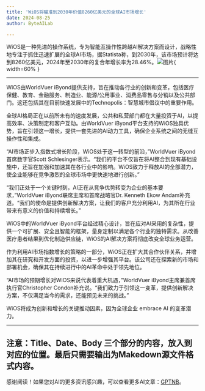 ```yaml
---
title: 'WiOS将瞄准到2030年价值8260亿美元的全球AI市场增长'
date: 2024-08-25
author: ByteAILab

---
```


WiOS是一种先进的操作系统，专为智能互操作性跨越AI解决方案而设计，战略性地专注于抓住迅速扩展的全球AI市场，据Statista称，到2030年，该市场预计将达到8260亿美元，2024年至2030年的复合年增长率为28.46%。![图片](https://ai-techpark.com/wp-content/uploads/2024/08/WiOS-960x540.jpg){ width=60% }

---
WiOS由WorldVuer iByond提供支持，旨在推动各行业的创新和变革，包括医疗保健、教育、金融服务、制造业、能源/公用事业、消费品零售与分销以及公共部门。这还包括其在目前快速发展中的Technopolis：智慧城市倡议中的重要作用。

全球AI格局正在以前所未有的速度发展，公共和私营部门都在大量投资于AI，以提高效率、决策制定和客户互动。由WorldVuer iByond平台支持的WiOS独具优势，旨在引领这一增长，提供一套先进的AI动力工具，确保企业系统之间的无缝互操作性和集成。

“AI市场正步入指数式增长阶段，WiOS处于这一转型的前沿，”WorldVuer iByond首席数字官Scott Schlesinger表示。“我们的平台不仅旨在将AI整合到现有基础设施中，还旨在加强和加速其在各行业中的影响。WiOS致力于释放AI的全部潜力，使企业能够在竞争激烈的全球市场中更快速地进行创新。”

“我们正处于一个关键时刻，AI正在从竞争优势转变为企业的基本要求，”WorldVuer iByond联席主席和首席战略官Dr. Kenneth Ekow Andam补充道。“我们的使命是提供创新解决方案，让我们的客户充分利用AI，为其所在行业带来有意义的价值和持续增长。”

WiOS中的WorldVuer iByond平台经过精心设计，旨在应对AI采用的复杂性，提供一个可扩展、安全且智能的框架，量身定制以满足各个行业的独特需求。从改善医疗患者结果到优化制造供应链，WiOS的AI解决方案将彻底改变全球业务运营。

作为利用AI市场指数增长的策略的一部分，WiOS正在扩大其合作伙伴关系，并增加其在研究和开发方面的投资，以进一步增强其平台。该公司还在探索新的市场和部署机会，确保其在持续进行中的AI革命中处于领先地位。

“AI市场的预期增长对WiOS来说代表着重大机遇，”WorldVuer iByond主席兼首席执行官Christopher Condon补充说。“我们致力于引领这一变革，提供创新解决方案，不仅满足当今的需求，还能预见未来的挑战。”

WiOS将成为创新和增长的关键推动因素，因为全球企业 embrace AI 的变革潜力。

---

注意：Title、Date、Body 三个部分的内容，放入到对应的位置。最后只需要输出为Makedown源文件格式内容。
---
感谢阅读！如果您对AI的更多资讯感兴趣，可以查看更多AI文章：[GPTNB](https://gptnb.com)。
